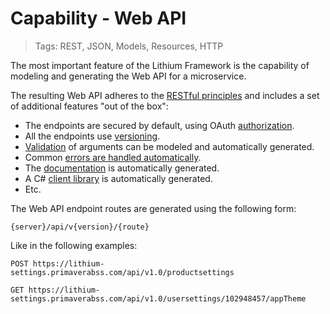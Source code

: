 # Capability - Web API

> Tags: REST, JSON, Models, Resources, HTTP

The most important feature of the Lithium Framework is the capability of modeling and generating the Web API for a microservice.

The resulting Web API adheres to the [RESTful principles](https://restfulapi.net/) and includes a set of additional features "out of the box":

- The endpoints are secured by default, using OAuth [authorization](./authorization.md).
- All the endpoints use [versioning](./versioning-web-api.md).
- [Validation](./validation.md) of arguments can be modeled and automatically generated.
- Common [errors are handled automatically](./error-handling.md).
- The [documentation](./doc-web-api.md) is automatically generated.
- A C# [client library](./client-libraries.md) is automatically generated.
- Etc.

The Web API endpoint routes are generated using the following form:

`{server}/api/v{version}/{route}`

Like in the following examples:

`POST https://lithium-settings.primaverabss.com/api/v1.0/productsettings`

`GET https://lithium-settings.primaverabss.com/api/v1.0/usersettings/102948457/appTheme`